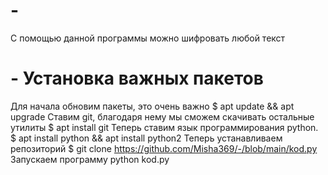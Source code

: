 # -
С помощью данной программы можно шифровать любой текст 
# - Установка важных пакетов
Для начала обновим пакеты, это очень важно
$ apt update && apt upgrade
Ставим git, благодаря нему мы сможем скачивать остальные утилиты 
$ apt install git
Теперь ставим язык программирования python.
$ apt install python && apt install python2
Теперь устанавливаем репозиторий
$ git clone https://github.com/Misha369/-/blob/main/kod.py
Запускаем программу
python kod.py
